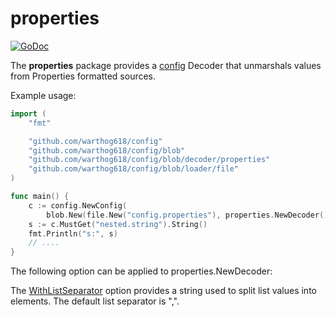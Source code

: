 # properties

[![GoDoc](https://godoc.org/github.com/warthog618/config/blob/decoder/properties/sar?status.svg)](https://godoc.org/github.com/warthog618/config/blob/decoder/properties)

The **properties** package provides a [config](https://github.com/warthog618/config) Decoder that unmarshals values from Properties formatted sources.

Example usage:

```go
import (
    "fmt"

    "github.com/warthog618/config"
    "github.com/warthog618/config/blob"
    "github.com/warthog618/config/blob/decoder/properties"
    "github.com/warthog618/config/blob/loader/file"
)

func main() {
    c := config.NewConfig(
        blob.New(file.New("config.properties"), properties.NewDecoder()))
    s := c.MustGet("nested.string").String()
    fmt.Println("s:", s)
    // ....
}
```

The following option can be applied to properties.NewDecoder:

The
[WithListSeparator](https://godoc.org/github.com/warthog618/config/blob/decoder/properties#WithListSeparator)
option provides a string used to split list values into elements.  The default
list separator is ",".
